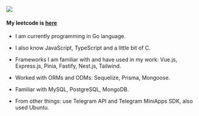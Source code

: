 <img src="https://mir-s3-cdn-cf.behance.net/project_modules/max_1200/06a22446366801.5851795421436.gif" w="150"></img>

#### My leetcode is [here](https://leetcode.com/u/custerandgeronimo/)

- I am currently programming in Go language.
- I also know JavaScript, TypeScript and a little bit of C.

- Frameworks I am familiar with and have used in my work: Vue.js, Express.js, Pinia, Fastify, Nest.js, Tailwind.

- Worked with ORMs and ODMs: Sequelize, Prisma, Mongoose.

- Familiar with MySQL, PostgreSQL, MongoDB.

- From other things: use Telegram API and Telegram MiniApps SDK, also used Ubuntu.

